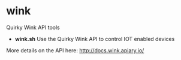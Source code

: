 wink
=======

Quirky Wink API tools

- **wink.sh** Use the Quirky Wink API to control IOT enabled devices

More details on the API here:
http://docs.wink.apiary.io/
